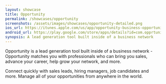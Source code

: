 ```yaml
---
layout: showcase
title: Opportunity
permalink: /showcases/opportunity
screenshots: /assets/images/showcases/opportunity-detailed.png
ios_url: https://itunes.apple.com/us/app/opportunity-business-opportunities/id1120189533
android_url: https://play.google.com/store/apps/details?id=com.opprtunity.opprtunityapp
synopsis: A lead generation tool built inside of a business network
---
```

Opportunity is a lead generation tool built inside of a business network -
Opportunity matches you with professionals who can bring you sales, advance
your career, help grow your network, and more.

Connect quickly with sales leads, hiring managers, job candidates and more.
Manage all of your opportunities from anywhere in the world.
